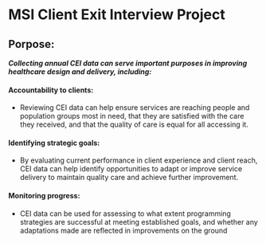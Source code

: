 # MSI Client Exit Interview Project
## Porpose:
***Collecting annual CEI data can serve important purposes in improving healthcare design and delivery, including:***
#### Accountability to clients: 
- Reviewing CEI data can help ensure services are reaching people and population groups most in need, that they are satisfied with the care they received, and that the quality of care is equal for all accessing it.
#### Identifying strategic goals: 
- By evaluating current performance in client experience and client reach, CEI data can help identify opportunities to adapt or improve service delivery to maintain quality care and achieve further improvement.
#### Monitoring progress: 
- CEI data can be used for assessing to what extent programming strategies are successful at meeting established goals, and whether any adaptations made are reflected in improvements on the ground
